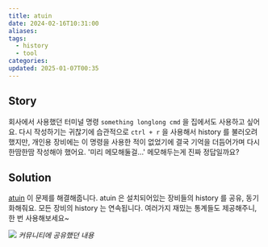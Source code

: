 ```yaml
---
title: atuin
date: 2024-02-16T10:31:00
aliases: 
tags:
  - history
  - tool
categories: 
updated: 2025-01-07T00:35
---
```


## Story

회사에서 사용했던 터미널 명령 `something longlong cmd` 을 집에서도 사용하고 싶어요. 다시 작성하기는 귀찮기에 습관적으로 `ctrl + r` 을 사용해서 history 를 불러오려했지만, 개인용 장비에는 이 명령을 사용한 적이 없었기에 결국 기억을 더듬어가며 다시 한땀한땀 작성해야 했어요. '미리 메모해둘걸...' 메모해두는게 진짜 정답일까요?

## Solution

[atuin](https://atuin.sh/) 이 문제를 해결해줍니다. atuin 은 설치되어있는 장비들의 history 를 공유, 동기화해줘요. 모든 장비의 history 는 연속됩니다. 여러가지 재밌는 통계들도 제공해주니, 한 번 사용해보세요~

![](https://i.imgur.com/LMkdufh.png)
_커뮤니티에 공유했던 내용_
